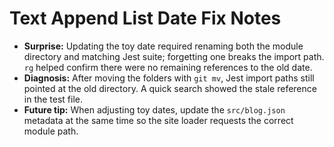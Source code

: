 # Text Append List Date Fix Notes

- **Surprise:** Updating the toy date required renaming both the module directory and matching Jest suite; forgetting one breaks the import path. `rg` helped confirm there were no remaining references to the old date.
- **Diagnosis:** After moving the folders with `git mv`, Jest import paths still pointed at the old directory. A quick search showed the stale reference in the test file.
- **Future tip:** When adjusting toy dates, update the `src/blog.json` metadata at the same time so the site loader requests the correct module path.
